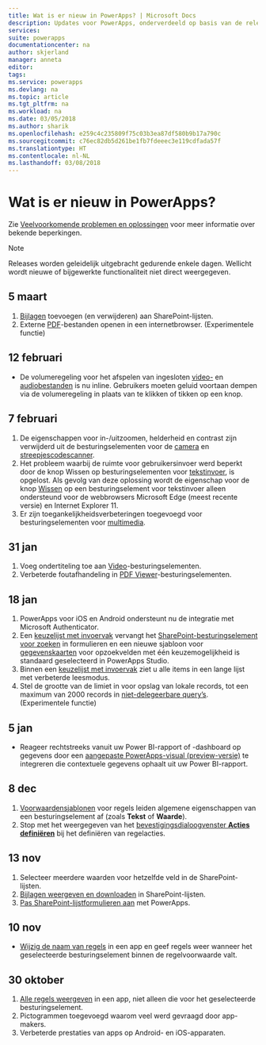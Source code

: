 ```yaml
---
title: Wat is er nieuw in PowerApps? | Microsoft Docs
description: Updates voor PowerApps, onderverdeeld op basis van de releasedatum
services: 
suite: powerapps
documentationcenter: na
author: skjerland
manager: anneta
editor: 
tags: 
ms.service: powerapps
ms.devlang: na
ms.topic: article
ms.tgt_pltfrm: na
ms.workload: na
ms.date: 03/05/2018
ms.author: sharik
ms.openlocfilehash: e259c4c235809f75c03b3ea87df580b9b17a790c
ms.sourcegitcommit: c76ec82db5d261be1fb7fdeeec3e119cdfada57f
ms.translationtype: HT
ms.contentlocale: nl-NL
ms.lasthandoff: 03/08/2018
---
```

# <a name="whats-new-in-powerapps"></a>Wat is er nieuw in PowerApps?
Zie [Veelvoorkomende problemen en oplossingen](common-issues-and-resolutions.md) voor meer informatie over bekende beperkingen.

> [!NOTE]
> Releases worden geleidelijk uitgebracht gedurende enkele dagen. Wellicht wordt nieuwe of bijgewerkte functionaliteit niet direct weergegeven.

## <a name="mar-5"></a>5 maart
1. [Bijlagen](controls/control-attachments.md) toevoegen (en verwijderen) aan SharePoint-lijsten.
2. Externe [PDF](controls/control-pdf-viewer.md)-bestanden openen in een internetbrowser. (Experimentele functie)

## <a name="feb-12"></a>12 februari
* De volumeregeling voor het afspelen van ingesloten [video-](controls/control-audio-video.md) en [audiobestanden](controls/control-audio-video.md) is nu inline. Gebruikers moeten geluid voortaan dempen via de volumeregeling in plaats van te klikken of tikken op een knop.

## <a name="feb-7"></a>7 februari
1. De eigenschappen voor in-/uitzoomen, helderheid en contrast zijn verwijderd uit de besturingselementen voor de [camera](controls/control-camera.md) en [streepjescodescanner](controls/control-barcodescanner.md).
2. Het probleem waarbij de ruimte voor gebruikersinvoer werd beperkt door de knop Wissen op besturingselementen voor [tekstinvoer](controls/control-text-input.md), is opgelost. Als gevolg van deze oplossing wordt de eigenschap voor de knop [Wissen](controls/control-text-input.md#additional-properties) op een besturingselement voor tekstinvoer alleen ondersteund voor de webbrowsers Microsoft Edge (meest recente versie) en Internet Explorer 11.
3. Er zijn toegankelijkheidsverbeteringen toegevoegd voor besturingselementen voor [multimedia](add-images-pictures-audio-video.md).

## <a name="jan-31"></a>31 jan
1. Voeg ondertiteling toe aan [Video](controls/control-audio-video.md)-besturingselementen.
2. Verbeterde foutafhandeling in [PDF Viewer](controls/control-pdf-viewer.md)-besturingselementen.

## <a name="jan-18"></a>18 jan
1. PowerApps voor iOS en Android ondersteunt nu de integratie met Microsoft Authenticator.
2. Een [keuzelijst met invoervak](controls/control-combo-box.md) vervangt het [SharePoint-besturingselement voor zoeken](sharepoint-lookup-fields.md) in formulieren en een nieuwe sjabloon voor [gegevenskaarten](working-with-cards.md) voor opzoekvelden met één keuzemogelijkheid is standaard geselecteerd in PowerApps Studio.
3. Binnen een [keuzelijst met invoervak](controls/control-combo-box.md) ziet u alle items in een lange lijst met verbeterde leesmodus.
4. Stel de grootte van de limiet in voor opslag van lokale records, tot een maximum van 2000 records in [niet-delegeerbare query’s](delegation-overview.md#non-delegable-limits). (Experimentele functie)

## <a name="jan-5"></a>5 jan
* Reageer rechtstreeks vanuit uw Power BI-rapport of -dashboard op gegevens door een [aangepaste PowerApps-visual (preview-versie)](https://powerapps.microsoft.com/blog/powerbi-powerapps-visual/) te integreren die contextuele gegevens ophaalt uit uw Power BI-rapport.

## <a name="dec-8"></a>8 dec
1. [Voorwaardensjablonen](working-with-rules.md) voor regels leiden algemene eigenschappen van een besturingselement af (zoals **Tekst** of **Waarde**).
2. Stop met het weergegeven van het [bevestigingsdialoogvenster **Acties definiëren**](working-with-rules.md) bij het definiëren van regelacties.

## <a name="nov-13"></a>13 nov
1. Selecteer meerdere waarden voor hetzelfde veld in de SharePoint-lijsten.
2. [Bijlagen weergeven en downloaden](controls/control-attachments.md) in SharePoint-lijsten.
3. [Pas SharePoint-lijstformulieren aan](customize-list-form.md) met PowerApps.

## <a name="nov-10"></a>10 nov
* [Wijzig de naam van regels](working-with-rules.md) in een app en geef regels weer wanneer het geselecteerde besturingselement binnen de regelvoorwaarde valt.

## <a name="oct-30"></a>30 oktober
1. [Alle regels weergeven](working-with-rules.md) in een app, niet alleen die voor het geselecteerde besturingselement.
2. Pictogrammen toegevoegd waarom veel werd gevraagd door app-makers.
3. Verbeterde prestaties van apps op Android- en iOS-apparaten.

